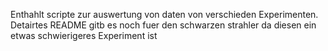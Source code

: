 Enthahlt scripte zur auswertung von daten von verschieden Experimenten. Detairtes README gitb es noch fuer den schwarzen strahler da diesen ein etwas schwierigeres Experiment ist
